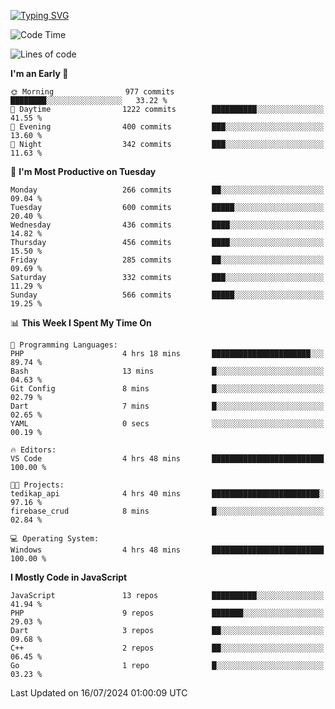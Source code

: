 [![Typing SVG](https://readme-typing-svg.demolab.com?font=Fira+Code&pause=1000&color=F7F7F7&random=false&width=435&lines=Hi+%F0%9F%91%8B%2C+I'm+Rafiu+Sidqi;Junior+Backend+Developer)](https://git.io/typing-svg)
<!--START_SECTION:waka-->
![Code Time](http://img.shields.io/badge/Code%20Time-280%20hrs%2030%20mins-blue)

![Lines of code](https://img.shields.io/badge/From%20Hello%20World%20I%27ve%20Written-1.2%20million%20lines%20of%20code-blue)

**I'm an Early 🐤** 

```text
🌞 Morning                977 commits         ████████░░░░░░░░░░░░░░░░░   33.22 % 
🌆 Daytime                1222 commits        ██████████░░░░░░░░░░░░░░░   41.55 % 
🌃 Evening                400 commits         ███░░░░░░░░░░░░░░░░░░░░░░   13.60 % 
🌙 Night                  342 commits         ███░░░░░░░░░░░░░░░░░░░░░░   11.63 % 
```
📅 **I'm Most Productive on Tuesday** 

```text
Monday                   266 commits         ██░░░░░░░░░░░░░░░░░░░░░░░   09.04 % 
Tuesday                  600 commits         █████░░░░░░░░░░░░░░░░░░░░   20.40 % 
Wednesday                436 commits         ████░░░░░░░░░░░░░░░░░░░░░   14.82 % 
Thursday                 456 commits         ████░░░░░░░░░░░░░░░░░░░░░   15.50 % 
Friday                   285 commits         ██░░░░░░░░░░░░░░░░░░░░░░░   09.69 % 
Saturday                 332 commits         ███░░░░░░░░░░░░░░░░░░░░░░   11.29 % 
Sunday                   566 commits         █████░░░░░░░░░░░░░░░░░░░░   19.25 % 
```


📊 **This Week I Spent My Time On** 

```text
💬 Programming Languages: 
PHP                      4 hrs 18 mins       ██████████████████████░░░   89.74 % 
Bash                     13 mins             █░░░░░░░░░░░░░░░░░░░░░░░░   04.63 % 
Git Config               8 mins              █░░░░░░░░░░░░░░░░░░░░░░░░   02.79 % 
Dart                     7 mins              █░░░░░░░░░░░░░░░░░░░░░░░░   02.65 % 
YAML                     0 secs              ░░░░░░░░░░░░░░░░░░░░░░░░░   00.19 % 

🔥 Editors: 
VS Code                  4 hrs 48 mins       █████████████████████████   100.00 % 

🐱‍💻 Projects: 
tedikap_api              4 hrs 40 mins       ████████████████████████░   97.16 % 
firebase_crud            8 mins              █░░░░░░░░░░░░░░░░░░░░░░░░   02.84 % 

💻 Operating System: 
Windows                  4 hrs 48 mins       █████████████████████████   100.00 % 
```

**I Mostly Code in JavaScript** 

```text
JavaScript               13 repos            ██████████░░░░░░░░░░░░░░░   41.94 % 
PHP                      9 repos             ███████░░░░░░░░░░░░░░░░░░   29.03 % 
Dart                     3 repos             ██░░░░░░░░░░░░░░░░░░░░░░░   09.68 % 
C++                      2 repos             ██░░░░░░░░░░░░░░░░░░░░░░░   06.45 % 
Go                       1 repo              █░░░░░░░░░░░░░░░░░░░░░░░░   03.23 % 
```




 Last Updated on 16/07/2024 01:00:09 UTC
<!--END_SECTION:waka-->
